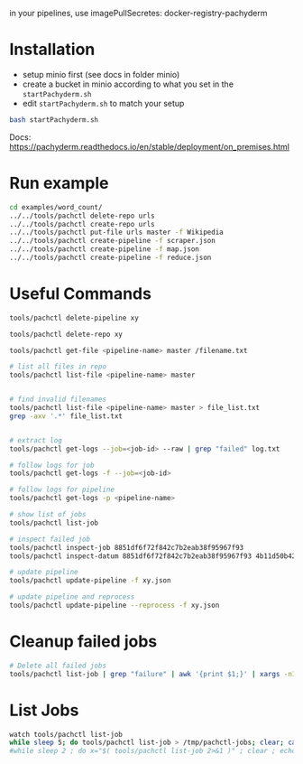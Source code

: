 in your pipelines, use imagePullSecretes: docker-registry-pachyderm


# Installation 

- setup minio first (see docs in folder minio)
- create a bucket in minio according to what you set in the `startPachyderm.sh`
- edit `startPachyderm.sh` to match your setup

```bash
bash startPachyderm.sh
```

Docs: https://pachyderm.readthedocs.io/en/stable/deployment/on_premises.html


# Run example

```bash
cd examples/word_count/
../../tools/pachctl delete-repo urls
../../tools/pachctl create-repo urls
../../tools/pachctl put-file urls master -f Wikipedia
../../tools/pachctl create-pipeline -f scraper.json
../../tools/pachctl create-pipeline -f map.json
../../tools/pachctl create-pipeline -f reduce.json
```

# Useful Commands


```bash
tools/pachctl delete-pipeline xy

tools/pachctl delete-repo xy

tools/pachctl get-file <pipeline-name> master /filename.txt

# list all files in repo
tools/pachctl list-file <pipeline-name> master


# find invalid filenames
tools/pachctl list-file <pipeline-name> master > file_list.txt
grep -axv '.*' file_list.txt


# extract log
tools/pachctl get-logs --job=<job-id> --raw | grep "failed" log.txt

# follow logs for job
tools/pachctl get-logs -f --job=<job-id>

# follow logs for pipeline
tools/pachctl get-logs -p <pipeline-name>

# show list of jobs
tools/pachctl list-job

# inspect failed job
tools/pachctl inspect-job 8851df6f72f842c7b2eab38f95967f93
tools/pachctl inspect-datum 8851df6f72f842c7b2eab38f95967f93 4b11d50b42ebd2b7435dd06f8922b17f633de0567fd1fe49609e9f540f39f984

# update pipeline
tools/pachctl update-pipeline -f xy.json

# update pipeline and reprocess
tools/pachctl update-pipeline --reprocess -f xy.json
```

# Cleanup failed jobs
```bash
# Delete all failed jobs
tools/pachctl list-job | grep "failure" | awk '{print $1;}' | xargs -n1 tools/pachctl delete-job $1
```

# List Jobs
```bash
watch tools/pachctl list-job
while sleep 5; do tools/pachctl list-job > /tmp/pachctl-jobs; clear; cat /tmp/pachctl-jobs; done
#while sleep 2 ; do x="$( tools/pachctl list-job 2>&1 )" ; clear ; echo -e "$x" ; done
```


